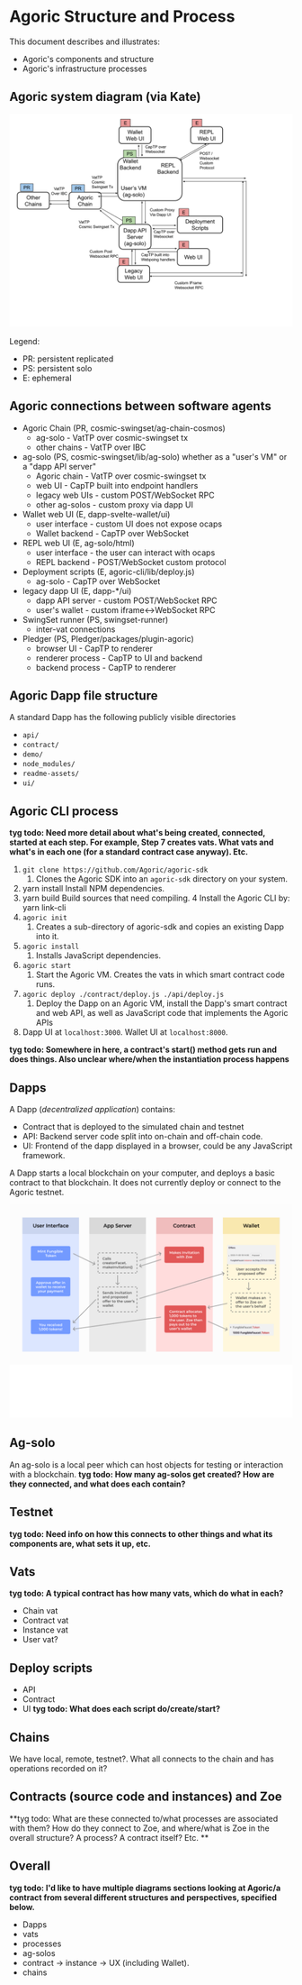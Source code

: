 # Agoric Structure and Process

This document describes and illustrates:
- Agoric's components and structure
- Agoric's infrastructure processes

## Agoric system diagram (via Kate)

![Dapp process](./assets/Agoric%20System%20Diagram.svg)

Legend:
- PR: persistent replicated
- PS: persistent solo 
- E: ephemeral

## Agoric connections between software agents

- Agoric Chain (PR, cosmic-swingset/ag-chain-cosmos)
  - ag-solo - VatTP over cosmic-swingset tx
  - other chains - VatTP over IBC
- ag-solo (PS, cosmic-swingset/lib/ag-solo) whether as a "user's VM" or a "dapp API server"
  - Agoric chain - VatTP over cosmic-swingset tx
  - web UI - CapTP built into endpoint handlers
  - legacy web UIs - custom POST/WebSocket RPC
  - other ag-solos - custom proxy via dapp UI
- Wallet web UI (E, dapp-svelte-wallet/ui)
  - user interface - custom UI does not expose ocaps
  - Wallet backend - CapTP over WebSocket
- REPL web UI (E, ag-solo/html)
  - user interface - the user can interact with ocaps
  - REPL backend - POST/WebSocket custom protocol
- Deployment scripts (E, agoric-cli/lib/deploy.js)
  - ag-solo - CapTP over WebSocket
- legacy dapp UI (E, dapp-*/ui)
  - dapp API server - custom POST/WebSocket RPC
  - user's wallet - custom iframe<->WebSocket RPC
- SwingSet runner (PS, swingset-runner)
  - inter-vat connections
- Pledger (PS, Pledger/packages/plugin-agoric)
  - browser UI - CapTP to renderer
  - renderer process - CapTP to UI and backend
  - backend process - CapTP to renderer

## Agoric Dapp file structure

A standard Dapp has the following publicly visible directories
- `api/`
- `contract/`
- `demo/`
- `node_modules/`
- `readme-assets/`
- `ui/`	

## Agoric CLI process

**tyg todo: Need more detail about what's being created, connected, started
at each step. For example, Step 7 creates vats. What vats and what's in each one
(for a standard contract case anyway). Etc.**
1. `git clone https://github.com/Agoric/agoric-sdk`
   1. Clones the Agoric SDK into an `agoric-sdk` directory on your system.
2. yarn install	Install NPM dependencies.
3. yarn build	Build sources that need compiling. 
4	 Install the Agoric CLI by: yarn link-cli <agoric script location>
5. `agoric init`
   1. Creates a sub-directory of agoric-sdk and copies an existing Dapp into it.
6. `agoric install`
   1. Installs JavaScript dependencies.
7. `agoric start`
   1. Start the Agoric VM. Creates the vats in which smart contract code runs. 
8. `agoric deploy ./contract/deploy.js ./api/deploy.js`
   1. Deploy the Dapp on an Agoric VM, install the Dapp's smart contract and web 
     API, as well as JavaScript code that implements the Agoric APIs
9. Dapp UI at `localhost:3000`. Wallet UI at `localhost:8000`.
   
**tyg todo: Somewhere in here, a contract's start() method gets run and does 
things. Also unclear where/when the instantiation process happens**
  
## Dapps

A Dapp (*decentralized application*) contains:
- Contract that is deployed to the simulated chain and testnet
- API: Backend server code split into on-chain and off-chain code.
- UI: Frontend of the dapp displayed in a browser, could be any JavaScript framework.

A Dapp starts a local blockchain on your computer, and deploys a basic contract to that blockchain. 
It does not currently deploy or connect to the Agoric testnet.



![Dapp process](./assets/Dapp%20process.svg)

## Ag-solo

An ag-solo is a local peer which can host objects for testing or interaction with a blockchain. 
**tyg todo: How many ag-solos get created? How are they connected, and
what does each contain?**

## Testnet

**tyg todo: Need info on how this connects to other things and what its components are,
what sets it up, etc.**

## Vats

**tyg todo: A typical contract has how many vats, which do what in each?**
- Chain vat
- Contract vat
- Instance vat
- User vat?

## Deploy scripts
- API
- Contract
- UI
**tyg todo: What does each script do/create/start?**

## Chains
We have local, remote, testnet?. What all connects to the chain and has 
operations recorded on it?

## Contracts (source code and instances) and Zoe
**tyg todo: What are these connected to/what processes are associated with them?
How do they connect to Zoe, and where/what is Zoe in the overall structure? A process?
A contract itself? Etc. **


## Overall

**tyg todo: 
I'd like to have multiple diagrams sections looking at Agoric/a contract from several
different structures and perspectives, specified below.**

- Dapps
- vats
- processes 
- ag-solos
- contract -> instance -> UX (including Wallet). 
- chains
